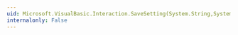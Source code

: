 ```yaml
---
uid: Microsoft.VisualBasic.Interaction.SaveSetting(System.String,System.String,System.String,System.String)
internalonly: False
---
```

